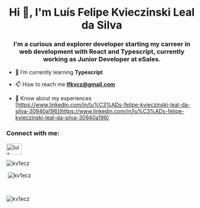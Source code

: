 <h1 align="center">Hi 👋, I'm Luís Felipe Kvieczinski Leal da Silva</h1>
<h3 align="center">I'm a curious and explorer developer starting my carreer in web development with React and Typescript, currently working as Junior Developer at eSales.</h3>

- 🌱 I’m currently learning **Typescript**

- 📫 How to reach me **lfkvcz@gmail.com**

- 📄 Know about my experiences [https://www.linkedin.com/in/lu%C3%ADs-felipe-kvieczinski-leal-da-silva-30940a196](https://www.linkedin.com/in/lu%C3%ADs-felipe-kvieczinski-leal-da-silva-30940a196)

<h3 align="left">Connect with me:</h3>
<p align="left">
<a href="https://linkedin.com/in/luís felipe kvieczinski leal da silva" target="blank"><img align="center" src="https://raw.githubusercontent.com/rahuldkjain/github-profile-readme-generator/master/src/images/icons/Social/linked-in-alt.svg" alt="luís felipe kvieczinski leal da silva" height="30" width="40" /></a>
</p>

<p><img align="left" src="https://github-readme-stats.vercel.app/api/top-langs?username=kv1ecz&show_icons=true&locale=en&layout=compact" alt="kv1ecz" /></p>
<br>
<p>&nbsp;<img align="center" src="https://github-readme-stats.vercel.app/api?username=kv1ecz&show_icons=true&locale=en" alt="kv1ecz" /></p>
<br>
<p><img align="center" src="https://github-readme-streak-stats.herokuapp.com/?user=kv1ecz&" alt="kv1ecz" /></p>
